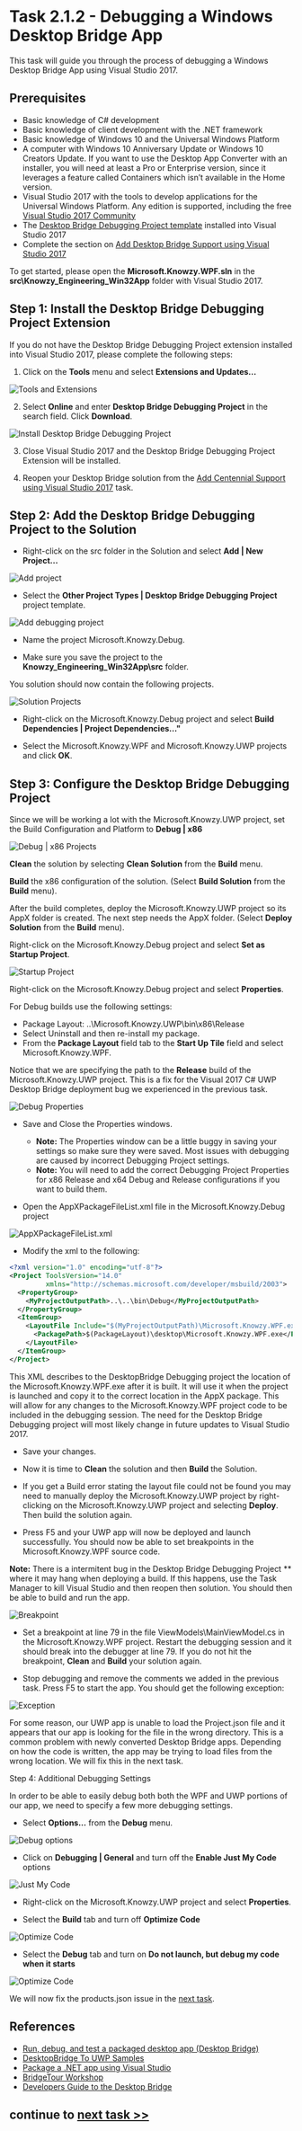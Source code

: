# Task 2.1.2 - Debugging a Windows Desktop Bridge App

This task will guide you through the process of debugging a Windows Desktop Bridge App using Visual Studio 2017. 

## Prerequisites 

* Basic knowledge of C# development
* Basic knowledge of client development with the .NET framework
* Basic knowledge of Windows 10 and the Universal Windows Platform
* A computer with Windows 10 Anniversary Update or Windows 10 Creators Update. If you want to use the Desktop App Converter with an installer, you will need at least a Pro or Enterprise version, since it leverages a feature called Containers which isn’t available in the Home version.
* Visual Studio 2017 with the tools to develop applications for the Universal Windows Platform. Any edition is supported, including the free [Visual Studio 2017 Community](https://www.visualstudio.com/vs/community/)
* The [Desktop Bridge Debugging Project template](https://marketplace.visualstudio.com/items?itemName=VisualStudioProductTeam.DesktoptoUWPPackagingProject) installed into Visual Studio 2017
* Complete the section on [Add Desktop Bridge Support using Visual Studio 2017](211_Centennial.md)

To get started, please open the **Microsoft.Knowzy.WPF.sln** in the **src\Knowzy_Engineering_Win32App** folder with Visual Studio 2017.

## Step 1: Install the Desktop Bridge Debugging Project Extension

If you do not have the Desktop Bridge Debugging Project extension installed into Visual Studio 2017, please complete the following steps:

1. Click on the **Tools** menu and select **Extensions and Updates...**

![Tools and Extensions](images/212-extensions.png)

2. Select **Online** and enter **Desktop Bridge Debugging Project** in the search field. Click **Download**.

![Install Desktop Bridge Debugging Project](images/212-install-debugging-project.png)

3. Close Visual Studio 2017 and the Desktop Bridge Debugging Project Extension will be installed.

4. Reopen your Desktop Bridge solution from the [Add Centennial Support using Visual Studio 2017](211_Centennial.md) task.

## Step 2: Add the Desktop Bridge Debugging Project to the Solution

* Right-click on the src folder in the Solution and select **Add | New Project...**

![Add project](images/212-add-project.png)

* Select the **Other Project Types | Desktop Bridge Debugging Project** project template. 

![Add debugging project](images/212-new-debugging-project.png)

* Name the project Microsoft.Knowzy.Debug.

* Make sure you save the project to the **Knowzy_Engineering_Win32App\src** folder.


You solution should now contain the following projects.

![Solution Projects](images/212-solution-projects.png)

* Right-click on the Microsoft.Knowzy.Debug project and select **Build Dependencies | Project Dependencies..."**

* Select the Microsoft.Knowzy.WPF and Microsoft.Knowzy.UWP projects and click **OK**.

## Step 3: Configure the Desktop Bridge Debugging Project

Since we will be working a lot with the Microsoft.Knowzy.UWP project, set the Build Configuration and Platform to **Debug | x86**

![Debug | x86 Projects](images/212-debug-x86.png)

**Clean** the solution by selecting **Clean Solution** from the **Build** menu.

**Build** the x86 configuration of the solution. (Select **Build Solution** from the **Build** menu).

After the build completes, deploy the Microsoft.Knowzy.UWP project so its AppX folder is created. The next step needs the AppX folder.
(Select **Deploy Solution** from the **Build** menu).

Right-click on the Microsoft.Knowzy.Debug project and select **Set as Startup Project**. 

![Startup Project](images/212-startup-project.png)

Right-click on the Microsoft.Knowzy.Debug project and select **Properties**. 

For Debug builds use the following settings:

* Package Layout: ..\Microsoft.Knowzy.UWP\bin\x86\Release
* Select Uninstall and then re-install my package.
* From the **Package Layout** field tab to the **Start Up Tile** field and select Microsoft.Knowzy.WPF.

Notice that we are specifying the path to the **Release** build of the Microsoft.Knowzy.UWP project. This is a fix for the
Visual 2017 C# UWP Desktop Bridge deployment bug we experienced in the previous task.

![Debug Properties](images/212-debug-properties.png)


* Save and Close the Properties windows. 
	* **Note:** The Properties window can be a little buggy in saving your settings so make sure they were saved. Most issues with debugging are caused by
incorrect Debugging Project settings.
	* **Note:** You will need to add the correct Debugging Project Properties for x86 Release and x64 Debug and Release configurations if you want to build them.


* Open the AppXPackageFileList.xml file in the Microsoft.Knowzy.Debug project

![AppXPackageFileList.xml](images/212-appxpackagefilelist.png)

* Modify the xml to the following:

```xml
<?xml version="1.0" encoding="utf-8"?>
<Project ToolsVersion="14.0"
         xmlns="http://schemas.microsoft.com/developer/msbuild/2003">
  <PropertyGroup>
    <MyProjectOutputPath>..\..\bin\Debug</MyProjectOutputPath>
  </PropertyGroup>
  <ItemGroup>
    <LayoutFile Include="$(MyProjectOutputPath)\Microsoft.Knowzy.WPF.exe">
      <PackagePath>$(PackageLayout)\desktop\Microsoft.Knowzy.WPF.exe</PackagePath>
    </LayoutFile>
  </ItemGroup>
</Project>
```

This XML describes to the DesktopBridge Debugging project the location of the Microsoft.Knowzy.WPF.exe after it is built. It will use it when the project is launched and copy it to the correct location in the AppX package.
This will allow for any changes to the Microsoft.Knowzy.WPF project code to be included in the debugging session. The need for the Desktop Bridge Debugging project will most likely change in future updates to Visual Studio 2017.

* Save your changes. 

* Now it is time to **Clean** the solution and then **Build** the Solution.

* If you get a Build error stating the layout file could not be found you may need to manually deploy the Microsoft.Knowzy.UWP project by right-clicking on the Microsoft.Knowzy.UWP project and selecting **Deploy**. 
Then build the solution again.

* Press F5 and your UWP app will now be deployed and launch successfully. You should now be able to set breakpoints in the Microsoft.Knowzy.WPF source code.

**Note:** There is a intermitent bug in the Desktop Bridge Debugging Project ** where it may hang when deploying a build. If this happens, use the Task Manager to kill Visual Studio and then reopen then solution. 
You should then be able to build and run the app.

![Breakpoint](images/212-breakpoint.png)

* Set a breakpoint at line 79 in the file ViewModels\MainViewModel.cs in the Microsoft.Knowzy.WPF project. Restart the debugging session and it should break into the debugger at line 79. If you do not hit the breakpoint, 
**Clean** and **Build** your solution again.

* Stop debugging and remove the comments we added in the previous task. Press F5 to start the app. You should get the following exception:

![Exception](images/212-exception.png)

For some reason, our UWP app is unable to load the Project.json file and it appears that our app is looking for the file in the wrong directory. This is a common problem with newly converted Desktop Bridge apps.
Depending on how the code is written, the app may be trying to load files from the wrong location. We will fix this in the next task.

Step 4: Additional Debugging Settings

In order to be able to easily debug both both the WPF and UWP portions of our app, we need to specify a few more debugging settings.

* Select **Options...** from the **Debug** menu.

![Debug options](images/212-debug-options.png)

* Click on **Debugging | General** and turn off the **Enable Just My Code** options

![Just My Code](images/212-just-my-code.png)

* Right-click on the Microsoft.Knowzy.UWP project and select **Properties**.

* Select the **Build** tab and turn off **Optimize Code**

![Optimize Code](images/212-optimize-code.png)

* Select the **Debug** tab and turn on **Do not launch, but debug my code when it starts**

![Optimize Code](images/212-do-not-launch.png)


We will now fix the products.json issue in the [next task](213_AddUwp.md).


## References
* [Run, debug, and test a packaged desktop app (Desktop Bridge)](https://docs.microsoft.com/en-us/windows/uwp/porting/desktop-to-uwp-debug)
* [DesktopBridge To UWP Samples](https://github.com/Microsoft/DesktopBridgeToUWP-Samples)
* [Package a .NET app using Visual Studio ](https://docs.microsoft.com/en-us/windows/uwp/porting/desktop-to-uwp-packaging-dot-net)
* [BridgeTour Workshop](https://github.com/qmatteoq/BridgeTour-Workshop)
* [Developers Guide to the Desktop Bridge](https://mva.microsoft.com/en-us/training-courses/developers-guide-to-the-desktop-bridge-17373)


## continue to [next task >> ](213_AddUwp.md)